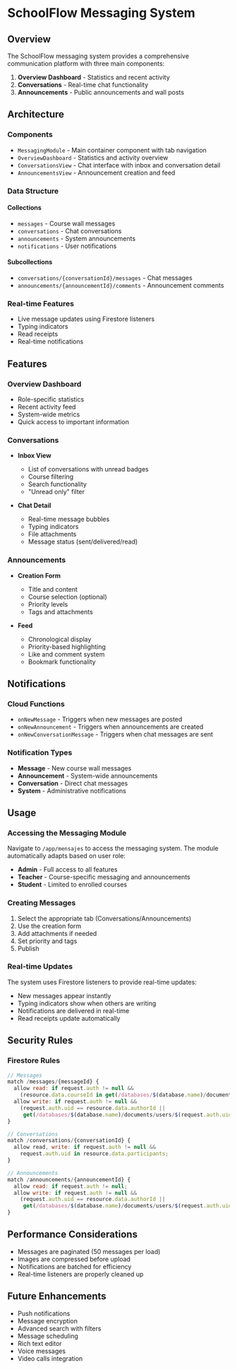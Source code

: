 # SchoolFlow Messaging System

## Overview

The SchoolFlow messaging system provides a comprehensive communication platform with three main components:

1. **Overview Dashboard** - Statistics and recent activity
2. **Conversations** - Real-time chat functionality
3. **Announcements** - Public announcements and wall posts

## Architecture

### Components

- `MessagingModule` - Main container component with tab navigation
- `OverviewDashboard` - Statistics and activity overview
- `ConversationsView` - Chat interface with inbox and conversation detail
- `AnnouncementsView` - Announcement creation and feed

### Data Structure

#### Collections

- `messages` - Course wall messages
- `conversations` - Chat conversations
- `announcements` - System announcements
- `notifications` - User notifications

#### Subcollections

- `conversations/{conversationId}/messages` - Chat messages
- `announcements/{announcementId}/comments` - Announcement comments

### Real-time Features

- Live message updates using Firestore listeners
- Typing indicators
- Read receipts
- Real-time notifications

## Features

### Overview Dashboard

- Role-specific statistics
- Recent activity feed
- System-wide metrics
- Quick access to important information

### Conversations

- **Inbox View**
  - List of conversations with unread badges
  - Course filtering
  - Search functionality
  - "Unread only" filter

- **Chat Detail**
  - Real-time message bubbles
  - Typing indicators
  - File attachments
  - Message status (sent/delivered/read)

### Announcements

- **Creation Form**
  - Title and content
  - Course selection (optional)
  - Priority levels
  - Tags and attachments

- **Feed**
  - Chronological display
  - Priority-based highlighting
  - Like and comment system
  - Bookmark functionality

## Notifications

### Cloud Functions

- `onNewMessage` - Triggers when new messages are posted
- `onNewAnnouncement` - Triggers when announcements are created
- `onNewConversationMessage` - Triggers when chat messages are sent

### Notification Types

- **Message** - New course wall messages
- **Announcement** - System-wide announcements
- **Conversation** - Direct chat messages
- **System** - Administrative notifications

## Usage

### Accessing the Messaging Module

Navigate to `/app/mensajes` to access the messaging system. The module automatically adapts based on user role:

- **Admin** - Full access to all features
- **Teacher** - Course-specific messaging and announcements
- **Student** - Limited to enrolled courses

### Creating Messages

1. Select the appropriate tab (Conversations/Announcements)
2. Use the creation form
3. Add attachments if needed
4. Set priority and tags
5. Publish

### Real-time Updates

The system uses Firestore listeners to provide real-time updates:

- New messages appear instantly
- Typing indicators show when others are writing
- Notifications are delivered in real-time
- Read receipts update automatically

## Security Rules

### Firestore Rules

```javascript
// Messages
match /messages/{messageId} {
  allow read: if request.auth != null && 
    (resource.data.courseId in get(/databases/$(database.name)/documents/users/$(request.auth.uid)).data.courses);
  allow write: if request.auth != null && 
    (request.auth.uid == resource.data.authorId || 
     get(/databases/$(database.name)/documents/users/$(request.auth.uid)).data.role == 'admin');
}

// Conversations
match /conversations/{conversationId} {
  allow read, write: if request.auth != null && 
    request.auth.uid in resource.data.participants;
}

// Announcements
match /announcements/{announcementId} {
  allow read: if request.auth != null;
  allow write: if request.auth != null && 
    (request.auth.uid == resource.data.authorId || 
     get(/databases/$(database.name)/documents/users/$(request.auth.uid)).data.role in ['admin', 'docente']);
}
```

## Performance Considerations

- Messages are paginated (50 messages per load)
- Images are compressed before upload
- Notifications are batched for efficiency
- Real-time listeners are properly cleaned up

## Future Enhancements

- Push notifications
- Message encryption
- Advanced search with filters
- Message scheduling
- Rich text editor
- Voice messages
- Video calls integration 